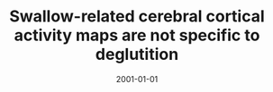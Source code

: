 ---
title: "Swallow-related cerebral cortical activity maps are not specific to deglutition"
date: 2001-01-01
authors_string: M. Kern, R. Birn, S. Jaradeh, A. Jesmanowicz, R. Cox, J. Hyde, R. Shaker
authors:
   - M. Kern
   - R. Birn
   - S. Jaradeh
   - A. Jesmanowicz
   - R. Cox
   - J. Hyde
   - R. Shaker
author_ids:
   - rasmus_birn
journal: 'Am J Physiol Gastrointest Liver Physiol'
volume: 280
issue: 
pages: 531-538
book_title: ''
publisher: ''
abstract: ''
project_id: 
paper_url: 
doi: 
data_loc: ''
code_loc: ''
file: '/assets/publications//assets/publications/'
file_name: '/assets/publications/'
type: journal_article
pub_str: ' (2001) Am J Physiol Gastrointest Liver Physiol 280: 531-538'
layout: publication 
---